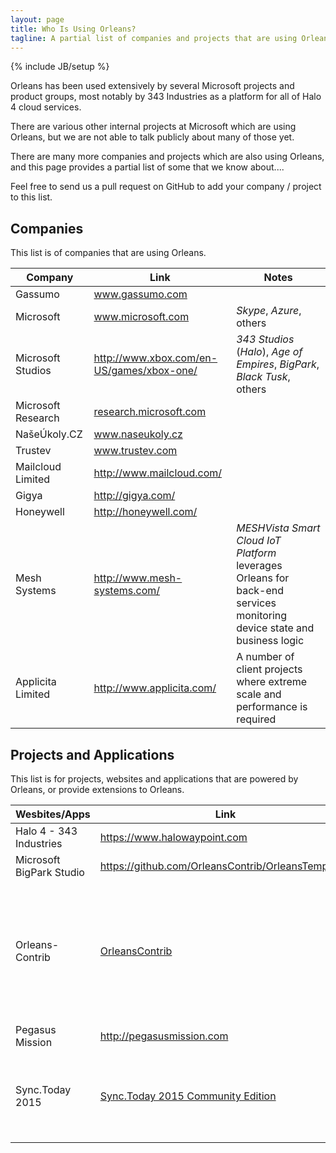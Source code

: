 ```yaml
---
layout: page
title: Who Is Using Orleans?
tagline: A partial list of companies and projects that are using Orleans
---
```

{% include JB/setup %}


Orleans has been used extensively by several Microsoft projects and product groups, 
most notably by 343 Industries as a platform for all of Halo 4 cloud services.

There are various other internal projects at Microsoft which are using Orleans, but we are not able to talk publicly about many of those yet.

There are many more companies and projects which are also using Orleans, and this page provides a partial list of some that we know about....

Feel free to send us a pull request on GitHub to add your company / project to this list.


## Companies

This list is of companies that are using Orleans.

Company|Link|Notes
---------|------|-------
Gassumo  | <a href="http://gassumo.com" target="_blank">www.gassumo.com</a>|
Microsoft  | <a href="http://www.microsoft.com" target="_blank">www.microsoft.com</a>| _Skype_, _Azure_, others 
Microsoft Studios | <a href="http://www.xbox.com/en-US/games/xbox-one/" target="_blank">http://www.xbox.com/en-US/games/xbox-one/</a>| _343 Studios_ (_Halo_), _Age of Empires_, _BigPark_, _Black Tusk_, others
Microsoft Research  | <a href="http://research.microsoft.com" target="_blank">research.microsoft.com</a>|
NašeÚkoly.CZ    | <a href="http://naseukoly.cz" target="_blank">www.naseukoly.cz</a>|
Trustev    | <a href="http://www.trustev.com/" target="_blank">www.trustev.com</a>|
Mailcloud Limited | <a href="http://www.mailcloud.com/" target="_blank">http://www.mailcloud.com/</a>|
Gigya | <a href="http://gigya.com/" target="_blank">http://gigya.com/</a>|
Honeywell | <a href="http://honeywell.com/" target="_blank">http://honeywell.com/</a>|
Mesh Systems | <a href="http://www.mesh-systems.com/" target="_blank">http://www.mesh-systems.com/</a> | _MESHVista Smart Cloud IoT Platform_ leverages Orleans for back-end services monitoring device state and business logic
Applicita Limited | <a href="http://www.applicita.com/" target="_blank">http://www.applicita.com/</a> | A number of client projects where extreme scale and performance is required

## Projects and Applications

This list is for projects, websites and applications that are powered by Orleans, or provide extensions to Orleans.

Wesbites/Apps|Link|Notes
-------------|----|-----
Halo 4 - 343 Industries|<a href="https://www.halowaypoint.com" target="_blank">https://www.halowaypoint.com</a>|
Microsoft BigPark Studio|<a href="https://github.com/OrleansContrib/OrleansTemplates" target="_blank">https://github.com/OrleansContrib/OrleansTemplates</a>|
Orleans-Contrib|<a href="https://github.com/OrleansContrib" target="_blank">OrleansContrib</a>|Community contribution projects, including Orleans Monitoring, Design Patterns, Storage Provider, etc.|
Pegasus Mission|<a href="http://pegasusmission.com," target="_blank">http://pegasusmission.com</a>|[More Info](http://pegasusmission.com/2015/03/04/orleans-above-the-cloud-piraeus-overview/) and [here](https://github.com/dotnet/orleans/issues/99#issuecomment-74697629)|
Sync.Today 2015|<a href="https://github.com/SyncToday/synctoday2015" target="_blank">Sync.Today 2015 Community Edition</a>|.NET Business Processes Automation Platform. More info [here](http://www.naseukoly.cz/home/synctoday)|
